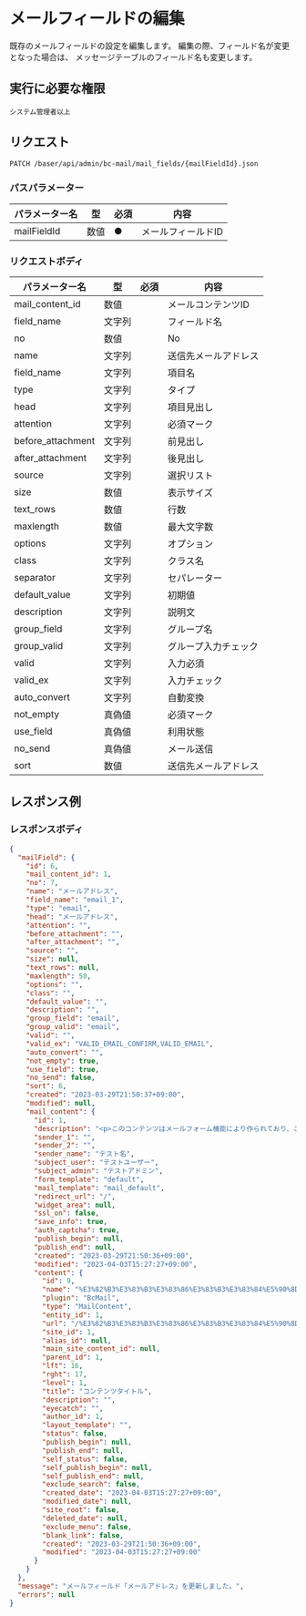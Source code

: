# メールフィールドの編集

既存のメールフィールドの設定を編集します。
編集の際、フィールド名が変更となった場合は、 メッセージテーブルのフィールド名も変更します。

## 実行に必要な権限

```
システム管理者以上
```

## リクエスト
```
PATCH /baser/api/admin/bc-mail/mail_fields/{mailFieldId}.json
```

### パスパラメーター

| パラメーター名   | 型   | 必須  | 内容                |
|-----------|-----|-----|-------------------|
| mailFieldId        | 数値  | ●   | メールフィールドID              |

### リクエストボディ

| パラメーター名   | 型   | 必須  | 内容     |
|-----------|-----|-----|--------|
| mail_content_id   | 数値  |     | メールコンテンツID |
| field_name   | 文字列 | 　   | フィールド名 |
| no   | 数値 | 　   | No |
| name   | 文字列 | 　   | 送信先メールアドレス |
| field_name   | 文字列 | 　   | 項目名 |
| type   | 文字列 | 　   | タイプ |
| head   | 文字列 | 　   | 項目見出し |
| attention   | 文字列 | 　   | 必須マーク |
| before_attachment   | 文字列 | 　   | 前見出し |
| after_attachment   | 文字列 | 　   | 後見出し |
| source   | 文字列 | 　   | 選択リスト |
| size   | 数値 | 　   | 表示サイズ |
| text_rows   | 数値 | 　   | 行数 |
| maxlength   | 数値 | 　   | 最大文字数 |
| options   | 文字列 | 　   | オプション |
| class   | 文字列 | 　   | クラス名 |
| separator   | 文字列 | 　   | セパレーター |
| default_value   | 文字列 | 　   | 初期値 |
| description   | 文字列 | 　   | 説明文 |
| group_field   | 文字列 | 　   | グループ名 |
| group_valid   | 文字列 | 　   | グループ入力チェック |
| valid   | 文字列 | 　   | 入力必須 |
| valid_ex   | 文字列 | 　   | 入力チェック |
| auto_convert   | 文字列 | 　   | 自動変換 |
| not_empty   | 真偽値 | 　   | 必須マーク |
| use_field   | 真偽値 | 　   | 利用状態 |
| no_send   | 真偽値 | 　   | メール送信 |
| sort   | 数値 | 　   | 送信先メールアドレス |

## レスポンス例

### レスポンスボディ

```json
{
  "mailField": {
    "id": 6,
    "mail_content_id": 1,
    "no": 7,
    "name": "メールアドレス",
    "field_name": "email_1",
    "type": "email",
    "head": "メールアドレス",
    "attention": "",
    "before_attachment": "",
    "after_attachment": "",
    "source": "",
    "size": null,
    "text_rows": null,
    "maxlength": 50,
    "options": "",
    "class": "",
    "default_value": "",
    "description": "",
    "group_field": "email",
    "group_valid": "email",
    "valid": "",
    "valid_ex": "VALID_EMAIL_CONFIRM,VALID_EMAIL",
    "auto_convert": "",
    "not_empty": true,
    "use_field": true,
    "no_send": false,
    "sort": 6,
    "created": "2023-03-29T21:50:37+09:00",
    "modified": null,
    "mail_content": {
      "id": 1,
      "description": "<p>このコンテンツはメールフォーム機能により作られており、この文章については管理画面の [お問い合わせ] &rarr; [設定] より更新ができます。また、メールフォームは [コンテンツ管理] よりいくつでも作成することができます。</p>",
      "sender_1": "",
      "sender_2": "",
      "sender_name": "テスト名",
      "subject_user": "テストユーザー",
      "subject_admin": "テストアドミン",
      "form_template": "default",
      "mail_template": "mail_default",
      "redirect_url": "/",
      "widget_area": null,
      "ssl_on": false,
      "save_info": true,
      "auth_captcha": true,
      "publish_begin": null,
      "publish_end": null,
      "created": "2023-03-29T21:50:36+09:00",
      "modified": "2023-04-03T15:27:27+09:00",
      "content": {
        "id": 9,
        "name": "%E3%82%B3%E3%83%B3%E3%83%86%E3%83%B3%E3%83%84%E5%90%8D",
        "plugin": "BcMail",
        "type": "MailContent",
        "entity_id": 1,
        "url": "/%E3%82%B3%E3%83%B3%E3%83%86%E3%83%B3%E3%83%84%E5%90%8D/",
        "site_id": 1,
        "alias_id": null,
        "main_site_content_id": null,
        "parent_id": 1,
        "lft": 16,
        "rght": 17,
        "level": 1,
        "title": "コンテンツタイトル",
        "description": "",
        "eyecatch": "",
        "author_id": 1,
        "layout_template": "",
        "status": false,
        "publish_begin": null,
        "publish_end": null,
        "self_status": false,
        "self_publish_begin": null,
        "self_publish_end": null,
        "exclude_search": false,
        "created_date": "2023-04-03T15:27:27+09:00",
        "modified_date": null,
        "site_root": false,
        "deleted_date": null,
        "exclude_menu": false,
        "blank_link": false,
        "created": "2023-03-29T21:50:36+09:00",
        "modified": "2023-04-03T15:27:27+09:00"
      }
    }
  },
  "message": "メールフィールド「メールアドレス」を更新しました。",
  "errors": null
}

```
